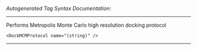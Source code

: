 _Autogenerated Tag Syntax Documentation:_

---
Performs Metropolis Monte Carlo high resolution docking protocol

```
<DockMCMProtocol name="(string)" />
```



---
